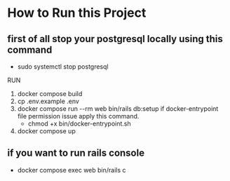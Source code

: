 # How to Run this Project

## first of all stop your postgresql locally using this command
 - sudo systemctl stop postgresql

RUN

1. docker compose build
2. cp .env.example .env
3. docker compose run --rm web bin/rails db:setup
  if docker-entrypoint file permission issue apply this command.
    - chmod +x bin/docker-entrypoint.sh
4. docker compose up

## if you want to run rails console
  - docker compose exec web bin/rails c